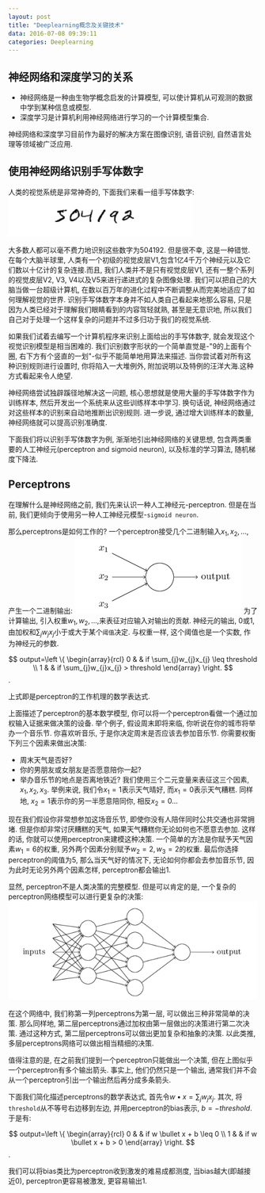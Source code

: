 ```yaml
---
layout: post
title: "Deeplearning概念及关键技术"
data: 2016-07-08 09:39:11
categories: Deeplearning
---
```

## 神经网络和深度学习的关系
- 神经网络是一种由生物学概念启发的计算模型, 可以使计算机从可观测的数据中学到某种信息或模型.
- 深度学习是计算机利用神经网络进行学习的一个计算模型集合.

神经网络和深度学习目前作为最好的解决方案在图像识别, 语音识别, 自然语言处理等领域被广泛应用.

## 使用神经网络识别手写体数字
人类的视觉系统是非常神奇的, 下面我们来看一组手写体数字:![image](https://github.com/ColdCodeCool/ColdCodeCool.github.io/raw/master/images/hand.png)

大多数人都可以毫不费力地识别这些数字为504192. 但是很不幸, 这是一种错觉. 在每个大脑半球里, 人类有一个初级的视觉皮层V1,包含1亿4千万个神经元以及它们数以十亿计的复杂连接.而且, 我们人类并不是只有视觉皮层V1, 还有一整个系列的视觉皮层V2, V3, V4以及V5来进行递进式的复杂图像处理. 我们可以把自己的大脑当做一台超级计算机, 在数以百万年的进化过程中不断调整从而完美地适应了如何理解视觉的世界. 识别手写体数字本身并不如人类自己看起来地那么容易, 只是因为人类已经对于理解我们眼睛看到的内容驾轻就熟, 甚至是无意识地, 所以我们自己对于处理一个这样复杂的问题并不过多归功于我们的视觉系统.

如果我们试着去编写一个计算机程序来识别上面给出的手写体数字, 就会发现这个视觉识别模型是相当困难的. 我们识别数字形状的一个简单直觉是-"9的上面有个圈, 右下方有个竖直的一划"-似乎不能简单地用算法来描述. 当你尝试着对所有这种识别规则进行设置时, 你将陷入一大堆例外, 附加说明以及特例的汪洋大海.这种方式看起来令人绝望.

神经网络尝试独辟蹊径地解决这一问题, 核心思想就是使用大量的手写体数字作为训练样本, 然后开发出一个系统来从这些训练样本中学习. 换句话说, 神经网络通过对这些样本的识别来自动地推断出识别规则. 进一步说, 通过增大训练样本的数量, 神经网络就可以提高识别准确度. 

下面我们将以识别手写体数字为例, 渐渐地引出神经网络的关键思想, 包含两类重要的人工神经元(perceptron and sigmoid neuron), 以及标准的学习算法, 随机梯度下降法.

## Perceptrons
在理解什么是神经网络之前, 我们先来认识一种人工神经元-perceptron. 但是在当前, 我们更倾向于使用另一种人工神经元模型-`sigmoid neuron`.

那么perceptrons是如何工作的? 一个perceptron接受几个二进制输入$x_1, x_2,...$, 产生一个二进制输出:
![image](https://github.com/ColdCodeCool/ColdCodeCool.github.io/raw/master/images/perceptron.png)
为了计算输出, 引入权重$w_1, w_2,...,$来表征对应输入对输出的贡献. 神经元的输出, 0或1, 由加权和$\sum_{j} w_{j}x_j$小于或大于某个`阈值`决定. 与权重一样, 这个阈值也是一个实数, 作为神经元的参数.

$$
output=\left \{
\begin{array}{rcl} 
0   &     & if \sum_{j}w_{j}x_{j} \leq threshold \\ 1   &     & if \sum_{j}w_{j}x_{j} > threshold 
\end{array} \right.
$$.

上式即是perceptron的工作机理的数学表达式.

上面描述了perceptron的基本数学模型, 你可以将一个perceptron看做一个通过加权输入证据来做决策的设备. 举个例子, 假设周末即将来临, 你听说在你的城市将举办一个音乐节. 你喜欢听音乐, 于是你决定周末是否应该去参加音乐节. 你需要权衡下列三个因素来做出决策:
- 周末天气是否好?
- 你的男朋友或女朋友是否愿意陪你一起?
- 举办音乐节的地点是否离地铁近?
我们使用三个二元变量来表征这三个因素, $x_1, x_2, x_3$. 举例来说, 我们令$x_1 =1$表示天气晴好, 而$x_1 = 0$表示天气糟糕. 同样地, $x_2 = 1$表示你的另一半愿意陪同你, 相反$x_2 = 0$...

现在我们假设你非常想参加这场音乐节, 即使你没有人陪伴同时公共交通也非常拥堵. 但是你却非常讨厌糟糕的天气, 如果天气糟糕你无论如何也不愿意去参加. 这样的话, 你就可以使用perceptron来建模这种决策. 一个简单的方法是你赋予天气因素$w_1 = 6$的权重, 另外两个因素分别赋予$w_2 = 2, w_3 = 2$的权重. 最后你选择perceptron的阈值为5, 那么当天气好的情况下, 无论如何你都会去参加音乐节, 因为此时无论另外两个因素怎样, perceptron都会输出1.

显然, perceptron不是人类决策的完整模型. 但是可以肯定的是, 一个复杂的perceptron网络模型可以进行更复杂的决策:
![image](https://github.com/ColdCodeCool/ColdCodeCool.github.io/raw/master/images/network.png)

在这个网络中, 我们称第一列perceptrons为第一层, 可以做出三种非常简单的决策. 那么同样地, 第二层perceptrons通过加权由第一层做出的决策进行第二次决策. 通过这种方式, 第二层perceptrons可以做出更加复杂和抽象的决策. 以此类推, 多层perceptrons网络可以做出相当精细的决策.

值得注意的是, 在之前我们提到一个perceptron只能做出一个决策, 但在上图似乎一个perceptron有多个输出箭头. 事实上, 他们仍然只是一个输出, 通常我们并不会从一个perceptron引出一个输出然后再分成多条箭头.

下面我们简化描述perceptrons的数学表达式, 首先令$w\bullet x = \sum_{j}w_{j}x_j$. 其次, 将`threshold`从不等号右边移到左边, 并用perceptron的bias表示, $b = -threshold$. 于是有:

$$
output=\left \{
\begin{array}{rcl} 
0   &     & if w \bullet x + b \leq 0 \\ 1   &     & if w \bullet x + b > 0 
\end{array} \right.
$$.

我们可以将bias类比为perceptron收到激发的难易成都测度, 当bias越大(即越接近0), perceptron更容易被激发, 更容易输出1.


